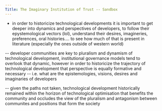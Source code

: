 ```yaml
---
Title: The Imaginary Institution of Trust -- Sandbox
---
```


 * in order to historicize technological developments it is important to get deeper into dynamics and perspectives of developers, to follow their epystemological vectors (lol), understand their desires, imagineries, preferences, oral histories.... to see how much of that is present in literature (especially the ones outside of western world)
 
 
-- developer communities are key to pluralism and dynamism of technological development, institutional governance models tend to overlook that dynamic, however in order to historicize the trajectory of technological development that perspective is equally formative and necessary -- i.e. what are the epistemologies, visions, desires and imaginaries of developers

-- given the paths not taken, technological development historically remained within the horizon of technological optimisation that benefits the community and occludes the view of the pluralism and antagonism between communites and positions that form the society 
